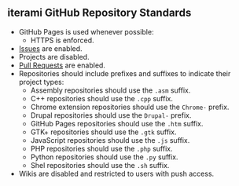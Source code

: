 iterami GitHub Repository Standards
-----------------------------------

* GitHub Pages is used whenever possible:
  * HTTPS is enforced.
* [Issues](https://github.com/iterami/Documentation.htm/blob/gh-pages/standards/issues.md) are enabled.
* Projects are disabled.
* [Pull Requests](https://github.com/iterami/Documentation.htm/blob/gh-pages/standards/pull-requests.md) are enabled.
* Repositories should include prefixes and suffixes to indicate their project types:
  * Assembly repositories should use the `.asm` suffix.
  * C++ repositories should use the `.cpp` suffix.
  * Chrome extension repositories should use the `Chrome-` prefix.
  * Drupal repositories should use the `Drupal-` prefix.
  * GitHub Pages repositories should use the `.htm` suffix.
  * GTK+ repositories should use the `.gtk` suffix.
  * JavaScript repositories should use the `.js` suffix.
  * PHP repositories should use the `.php` suffix.
  * Python repositories should use the `.py` suffix.
  * Shel repositories should use the `.sh` suffix.
* Wikis are disabled and restricted to users with push access.
